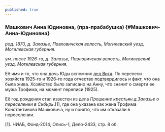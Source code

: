```yaml
---
published: true
---
```


### Машкович Анна Юдиновна, (пра-прабабушка) {#Машкович-Анна-Юдиновна}

_род. 1870, д. Залазье, Павловичская волость, Могилевский уезд, Могилевская губерния._

_ум. после 1926-го, д. Залазье, Павловичская волость, Могилевский уезд, Могилевская губерния._

Её имя и то, что она дочь Юды вспомнил [дед Витя](#Машкович-Виктор-Федорович).
По перепеси хозяйств 1925-го и 1926-го года отчество подтвердилось и факт, что она была жива. 
Хозяйство было записано на Анну, что значит о смерти ее мужа Трофима, на момент переписи (1925).

Её год рождения стал известен из дела _Прошение крестьян д.Залазье о переселении в Сибирь_.[1], где она указана как жена Трофима Константинова Машковича, ну и понято, что им отказали в переселении.

[1]. НИАБ, Фонд-2014, Опись-1, Дело-2433, стр. 8 об.
